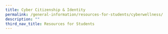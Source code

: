 ```yaml
---
title: Cyber Citizenship & Identity
permalink: /general-information/resources-for-students/cyberwellness/
description: ""
third_nav_title: Resources for Students
---
```


